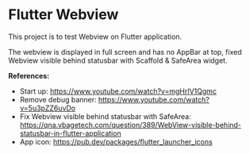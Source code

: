 # Flutter Webview

This project is to test Webview on Flutter application.

The webview is displayed in full screen and has no AppBar at top, fixed Webview visible behind statusbar with Scaffold & SafeArea widget.

**References:**

- Start up: <https://www.youtube.com/watch?v=mgHrIV1Qgmc>
- Remove debug banner: <https://www.youtube.com/watch?v=5u3pZZ6uvDo>
- Fix Webview visible behind statusbar with SafeArea: <https://qna.vbagetech.com/question/389/WebView-visible-behind-statusbar-in-flutter-application>
- App icon: <https://pub.dev/packages/flutter_launcher_icons>
